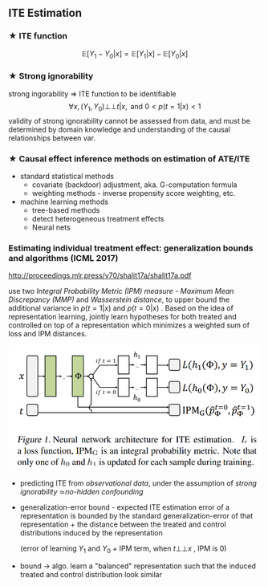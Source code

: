 ## ITE Estimation

### $\bigstar$ ITE function

$$
\mathbb{E}[Y_1-Y_0|x]=\mathbb{E}[Y_1|x]-\mathbb{E}[Y_0|x]
$$

### $\bigstar$ Strong ignorability

strong ingorability $\Rightarrow$ ITE function to be identifiable
$$
\forall x, (Y_1,Y_0) \bot\bot t|x, \text{ and } 0<p(t=1|x)<1
$$
validity of strong ignorability cannot be assessed from data, and must be determined by domain knowledge and understanding of the causal relationships between var.

### $\bigstar$ Causal effect inference methods on estimation of ATE/ITE

* standard statistical methods
  * covariate (backdoor) adjustment, aka. G-computation formula
  * weighting methods - inverse propensity score weighting, etc.
* machine learning methods
  * tree-based methods
  * detect heterogeneous treatment effects
  * Neural nets

### Estimating individual treatment effect: generalization bounds and algorithms (ICML 2017)

http://proceedings.mlr.press/v70/shalit17a/shalit17a.pdf

use two *Integral Probability Metric (IPM) measure* - *Maximum Mean Discrepancy (MMP)* and *Wasserstein distance*, to upper bound the additional variance in $p(t=1|x)$ and $p(t=0|x)​$ . Based on the idea of representation learning, jointly learn hypotheses for both treated and controlled on top of a representation which minimizes a weighted sum of loss and IPM distances.

![1648196397240](https://github.com/ZigeW/Causality-in-CV/raw/main/images/1648196397240.png)

- predicting ITE from *observational data*, under the assumption of *strong ignorability* $\simeq$*no-hidden confounding*

- generalization-error bound - expected ITE estimation error of a representation is bounded by the standard generalization-error of that representation + the distance between the treated and control distributions induced by the representation

   (error of learning $Y_1$ and $Y_0$ + IPM term, when $t \bot\bot x$ , IPM is 0)

- bound $\rightarrow$  algo. learn a "balanced" representation such that the induced treated and control distribution look similar